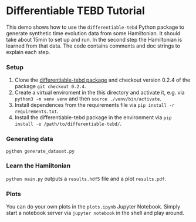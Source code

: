 # Differentiable TEBD Tutorial
This demo shows how to use the `differentiable-tebd` Python package to generate synthetic time evolution data from some Hamiltonian.
It should take about 15min to set up and run.
In the second step the Hamiltonian is learned from that data.
The code contains comments and doc strings to explain each step.

### Setup
1) Clone the [differentiable-tebd package](https://github.com/frederikwilde/differentiable-tebd) and checkout version 0.2.4 of the package `git checkout 0.2.4`.
2) Create a virtual enviroment in the this directory and activate it, e.g. via `python3 -m venv venv` and then `source ./venv/bin/activate`.
3) Install dependences from the requirements file via `pip install -r requirements.txt`.
4) Install the differentiable-tebd package in the environment via `pip install -e /path/to/differentiable-tebd/`.

### Generating data
`python generate_dataset.py`

### Learn the Hamiltonian
`python main.py` outputs a `results.hdf5` file and a plot `results.pdf`.

### Plots
You can do your own plots in the `plots.ipynb` Jupyter Notebook.
Simply start a notebook server via `jupyter notebook` in the shell and play around.
